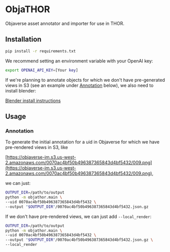 # ObjaTHOR

Objaverse asset annotator and importer for use in THOR. 

## Installation

```bash
pip install -r requirements.txt
```

We recommend setting an environment variable with your OpenAI key:

```bash
export OPENAI_API_KEY=[Your key]
```

If we're planning to annotate objects for which we don't have pre-generated
views in S3 (see an example under [Annotation](#annotation) below), we also need to install blender:

[Blender install instructions](https://docs.blender.org/manual/en/latest/getting_started/installing/index.html)

## Usage

### Annotation

To generate the initial annotation for a uid in Objaverse for which we have pre-rendered views in S3, like

[https://objaverse-im.s3.us-west-2.amazonaws.com/0070ac4bf50b496387365843d4bf5432/009.png](https://objaverse-im.s3.us-west-2.amazonaws.com/0070ac4bf50b496387365843d4bf5432/009.png),

we can just:

```bash
OUTPUT_DIR=/path/to/output
python -m objathor.main \
--uid 0070ac4bf50b496387365843d4bf5432 \
--output "$OUTPUT_DIR"/0070ac4bf50b496387365843d4bf5432.json.gz
```

If we don't have pre-rendered views, we can just add `--local_render`:

```bash
OUTPUT_DIR=/path/to/output
python -m objathor.main \
--uid 0070ac4bf50b496387365843d4bf5432 \
--output "$OUTPUT_DIR"/0070ac4bf50b496387365843d4bf5432.json.gz \
--local_render
```
